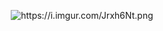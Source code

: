 <p align="center">
  <img src="https://i.imgur.com/Jrxh6Nt.png" alt="https://i.imgur.com/Jrxh6Nt.png" class="transparent">
</p>
